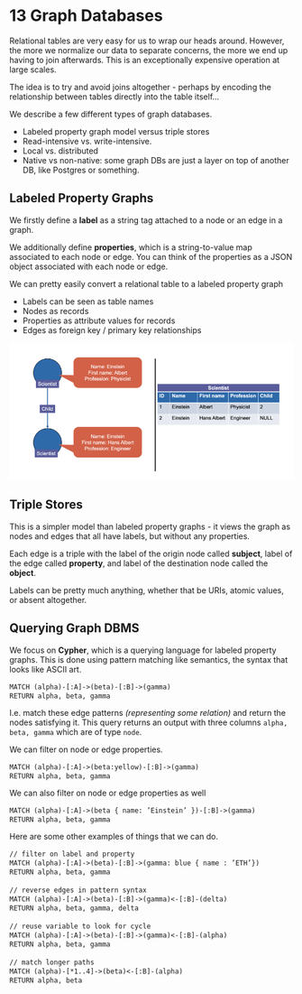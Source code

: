 # 13 Graph Databases

Relational tables are very easy for us to wrap our heads around. However, the
more we normalize our data to separate concerns, the more we end up having to
join afterwards. This is an exceptionally expensive operation at large scales.

The idea is to try and avoid joins altogether - perhaps by encoding the
relationship between tables directly into the table itself...

We describe a few different types of graph databases.

- Labeled property graph model versus triple stores
- Read-intensive vs. write-intensive.
- Local vs. distributed
- Native vs non-native: some graph DBs are just a layer on top of another
    DB, like Postgres or something.

## Labeled Property Graphs

We firstly define a **label** as a string tag attached to a node or an edge in
a graph.

We additionally define **properties**, which is a string-to-value map 
associated to each node or edge. You can think of the properties as a JSON
object associated with each node or edge.

We can pretty easily convert a relational table to a labeled property graph

- Labels can be seen as table names
- Nodes as records
- Properties as attribute values for records
- Edges as foreign key / primary key relationships

![Relational table as an equivalent graph DB](images/graph-relational.png)

## Triple Stores

This is a simpler model than labeled property graphs - it views the graph as
nodes and edges that all have labels, but without any properties.

Each edge is a triple with the label of the origin node called **subject**, 
label of the edge called **property**, and label of the destination node called
the **object**.

Labels can be pretty much anything, whether that be URIs, atomic values, or 
absent altogether.

## Querying Graph DBMS

We focus on **Cypher**, which is a querying language for labeled property
graphs. This is done using pattern matching like semantics, the syntax that
looks like ASCII art.

```
MATCH (alpha)-[:A]->(beta)-[:B]->(gamma)
RETURN alpha, beta, gamma
```

I.e. match these edge patterns _(representing some relation)_ and return the
nodes satisfying it. This query returns an output with three columns 
`alpha, beta, gamma` which are of type `node`. 

We can filter on node or edge properties.

```
MATCH (alpha)-[:A]->(beta:yellow)-[:B]->(gamma)
RETURN alpha, beta, gamma
```

We can also filter on node or edge properties as well

```
MATCH (alpha)-[:A]->(beta { name: ’Einstein’ })-[:B]->(gamma)
RETURN alpha, beta, gamma
```

Here are some other examples of things that we can do.

```
// filter on label and property
MATCH (alpha)-[:A]->(beta)-[:B]->(gamma: blue { name : ’ETH’})
RETURN alpha, beta, gamma

// reverse edges in pattern syntax
MATCH (alpha)-[:A]->(beta)-[:B]->(gamma)<-[:B]-(delta)
RETURN alpha, beta, gamma, delta

// reuse variable to look for cycle
MATCH (alpha)-[:A]->(beta)-[:B]->(gamma)<-[:B]-(alpha)
RETURN alpha, beta, gamma

// match longer paths
MATCH (alpha)-[*1..4]->(beta)<-[:B]-(alpha)
RETURN alpha, beta
```
